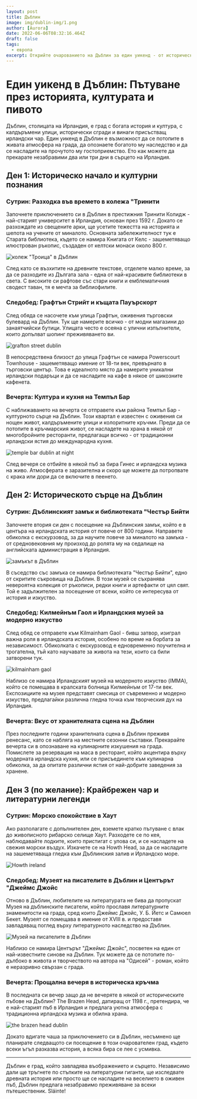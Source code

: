 ```yaml
---
layout: post
title: Дъблин
image: img/dublin-img/1.png
author: [Aurora]
date: 2022-06-06T08:32:16.464Z
draft: false
tags:
  - европа
excerpt: Открийте очарованието на Дъблин за един уикенд - от историческите зали на колежа "Тринити" и оживените улици на Темпъл Бар до призрачната красота на затвора Килмейнъм и живописното крайбрежно село Хаут. Присъединете се към нас на пътешествие из богатото наследство на града, оживената му култура и топлото гостоприемство на неговите пъбове.
---
```


  # Един уикенд в Дъблин: Пътуване през историята, културата и пивото

Дъблин, столицата на Ирландия, е град с богата история и култура, с калдъръмени улици, исторически сгради и винаги присъстващ ирландски чар. Един уикенд в Дъблин е възможност да се потопите в живата атмосфера на града, да опознаете богатото му наследство и да се насладите на прочутото му гостоприемство. Ето как можете да прекарате незабравими два или три дни в сърцето на Ирландия.

## Ден 1: Историческо начало и културни познания

### Сутрин: Разходка във времето в колежа "Тринити

Започнете приключението си в Дъблин в престижния Тринити Колидж - най-старият университет в Ирландия, основан през 1592 г. Докато се разхождате из свещените арки, ще усетите тежестта на историята и шепота на учените от миналото. Основната забележителност тук е Старата библиотека, където се намира Книгата от Келс - зашеметяващо илюстрован ръкопис, създаден от келтски монаси около 800 г.

![ колеж "Троица" в Дъблин](img/dublin-img/1.png)

След като се възхитите на древните текстове, отделете малко време, за да се разходите из Дългата зала - една от най-красивите библиотеки в света. С високите си рафтове със стари книги и емблематичния сводест таван, тя е мечта за библиофилите.

### Следобед: Графтън Стрийт и къщата Пауърскорт

След обяда се насочете към улица Графтън, оживения търговски булевард на Дъблин. Тук ще намерите всичко - от модни магазини до занаятчийски бутици. Улицата често е осеяна с улични изпълнители, които допълват шопинг преживяването ви.

![ grafton street dublin](img/dublin-img/2.png)

В непосредствена близост до улица Графтън се намира Powerscourt Townhouse - зашеметяващо имение от 18-ти век, превърнато в търговски център. Това е идеалното място да намерите уникални ирландски подаръци и да се насладите на кафе в някое от шикозните кафенета.

### Вечерта: Култура и кухня на Темпъл Бар

С наближаването на вечерта се отправете към района Темпъл Бар - културното сърце на Дъблин. Този квартал е известен с оживения си нощен живот, калдъръмените улици и колоритните кръчми. Преди да се потопите в кръчмарския живот, се насладете на храна в някой от многобройните ресторанти, предлагащи всичко - от традиционни ирландски ястия до международна кухня.

![ temple bar dublin at night](img/dublin-img/3.png)

След вечеря се отбийте в някой пъб за бира Гинес и ирландска музика на живо. Атмосферата е заразителна и скоро ще можете да потропвате с крака или дори да се включите в пеенето.

## Ден 2: Историческото сърце на Дъблин

### Сутрин: Дъблинският замък и библиотеката "Честър Бийти

Започнете втория си ден с посещение на Дъблинския замък, който е в центъра на ирландската история от повече от 800 години. Направете обиколка с екскурзовод, за да научите повече за миналото на замъка - от средновековния му произход до ролята му на седалище на английската администрация в Ирландия.

![ замъкът в Дъблин](img/dublin-img/4.png)

В съседство със замъка се намира библиотеката "Честър Бийти", едно от скритите съкровища на Дъблин. В този музей се съхранява невероятна колекция от ръкописи, редки книги и артефакти от цял свят. Той е задължителен за посещение от всеки, който се интересува от история и изкуство.

### Следобед: Килмейнъм Гаол и Ирландския музей за модерно изкуство

След обяд се отправете към Kilmainham Gaol - бивш затвор, изиграл важна роля в ирландската история, особено по време на борбата за независимост. Обиколката с екскурзовод е едновременно поучителна и трогателна, тъй като научавате за живота на тези, които са били затворени тук.

![ kilmainham gaol](img/dublin-img/5.png)

Наблизо се намира Ирландският музей на модерното изкуство (IMMA), който се помещава в кралската болница Килмейнъм от 17-ти век. Експозициите на музея представят смесица от съвременно и модерно изкуство, предлагайки различна гледна точка към творческия дух на Ирландия.

### Вечерта: Вкус от хранителната сцена на Дъблин

През последните години хранителната сцена в Дъблин преживя ренесанс, като се набляга на местните сезонни съставки. Прекарайте вечерта си в опознаване на кулинарните изкушения на града. Помислете за резервация на маса в ресторант, който акцентира върху модерната ирландска кухня, или се присъединете към кулинарна обиколка, за да опитате различни ястия от най-добрите заведения за хранене.

## Ден 3 (по желание): Крайбрежен чар и литературни легенди

### Сутрин: Морско спокойствие в Хаут

Ако разполагате с допълнителен ден, вземете кратко пътуване с влак до живописното рибарско селище Хаут. Разходете се по кея, наблюдавайте лодките, които пристигат с улова си, и се насладете на свежия морски въздух. Изкачете се на Howth Head, за да се насладите на зашеметяваща гледка към Дъблинския залив и Ирландско море.

![ Howth ireland](img/dublin-img/6.png)

### Следобед: Музеят на писателите в Дъблин и Центърът "Джеймс Джойс

Отново в Дъблин, любителите на литературата не бива да пропускат Музея на дъблинските писатели, който прославя литературните знаменитости на града, сред които Джеймс Джойс, У. Б. Йетс и Самюел Бекет. Музеят се помещава в имение от XVIII в. и предоставя завладяващ поглед върху литературното наследство на Дъблин.

![ Музей на писателите в Дъблин](img/dublin-img/7.png)

Наблизо се намира Центърът "Джеймс Джойс", посветен на един от най-известните синове на Дъблин. Тук можете да се потопите по-дълбоко в живота и творчеството на автора на "Одисей" - роман, който е неразривно свързан с града.

### Вечерта: Прощална вечеря в историческа кръчма

В последната си вечер защо да не вечеряте в някой от историческите пъбове на Дъблин? The Brazen Head, датиращ от 1198 г., претендира, че е най-старият пъб в Ирландия и предлага уютна атмосфера с традиционна ирландска музика и обилна храна.

![ the brazen head dublin](img/dublin-img/8.png)

Докато вдигате чаша за приключението си в Дъблин, несъмнено ще планирате следващото си посещение в този очарователен град, където всеки ъгъл разказва история, а всяка бира се лее с усмивка.

---

Дъблин е град, който завладява въображението и сърцето. Независимо дали ще тръгнете по стъпките на литературни гиганти, ще изследвате древната история или просто ще се насладите на веселието в оживен пъб, Дъблин предлага незабравимо преживяване за всеки пътешественик. Sláinte!